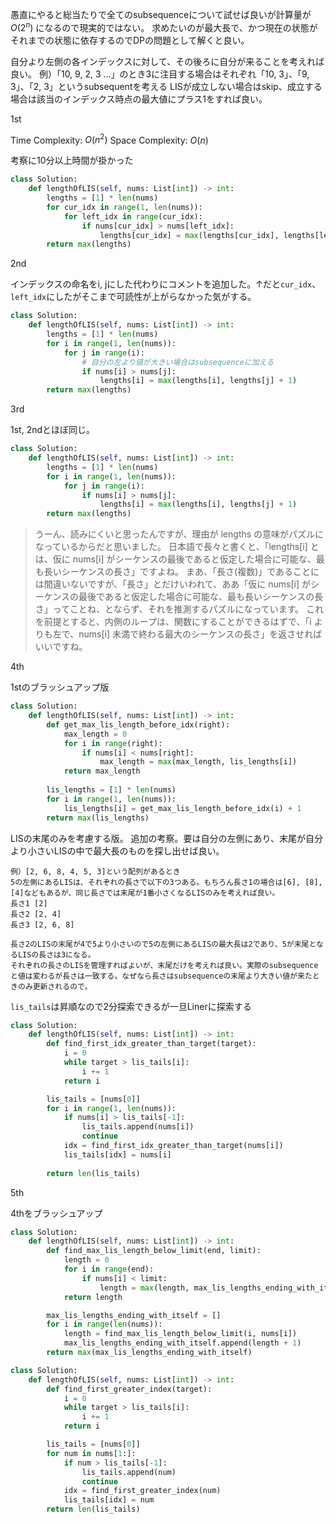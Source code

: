 愚直にやると総当たりで全てのsubsequenceについて試せば良いが計算量が $O(2^n)$ になるので現実的ではない。
求めたいのが最大長で、かつ現在の状態がそれまでの状態に依存するのでDPの問題として解くと良い。

自分より左側の各インデックスに対して、その後ろに自分が来ることを考えれば良い。
例）「10, 9, 2, 3 ...」のとき3に注目する場合はそれぞれ「10, 3」、「9, 3」、「2, 3」というsubsequentを考える
LISが成立しない場合はskip、成立する場合は該当のインデックス時点の最大値にプラス1をすれば良い。

1st

Time Complexity: $O(n^2)$
Space Complexity: $O(n)$

考察に10分以上時間が掛かった

```python
class Solution:
    def lengthOfLIS(self, nums: List[int]) -> int:
        lengths = [1] * len(nums)
        for cur_idx in range(1, len(nums)):
            for left_idx in range(cur_idx):
                if nums[cur_idx] > nums[left_idx]:
                    lengths[cur_idx] = max(lengths[cur_idx], lengths[left_idx] + 1)
        return max(lengths)
```

2nd

インデックスの命名をi, jにした代わりにコメントを追加した。↑だと`cur_idx`、`left_idx`にしたがそこまで可読性が上がらなかった気がする。

```python
class Solution:
    def lengthOfLIS(self, nums: List[int]) -> int:
        lengths = [1] * len(nums)
        for i in range(1, len(nums)):
            for j in range(i):
                # 自分の左より値が大きい場合はsubsequenceに加える
                if nums[i] > nums[j]:
                    lengths[i] = max(lengths[i], lengths[j] + 1)
        return max(lengths)
```

3rd

1st, 2ndとほぼ同じ。
```python
class Solution:
    def lengthOfLIS(self, nums: List[int]) -> int:
        lengths = [1] * len(nums)
        for i in range(1, len(nums)):
            for j in range(i):
                if nums[i] > nums[j]:
                    lengths[i] = max(lengths[i], lengths[j] + 1)
        return max(lengths)
```

> うーん、読みにくいと思ったんですが、理由が
lengths
の意味がパズルになっているからだと思いました。
日本語で長々と書くと、「lengths[i] とは、仮に nums[i] がシーケンスの最後であると仮定した場合に可能な、最も長いシーケンスの長さ」ですよね。
まあ、「長さ(複数)」であることには間違いないですが、「長さ」とだけいわれて、ああ「仮に nums[i] がシーケンスの最後であると仮定した場合に可能な、最も長いシーケンスの長さ」ってことね、とならず、それを推測するパズルになっています。
これを前提とすると、内側のループは、関数にすることができるはずで、「i よりも左で、nums[i] 未満で終わる最大のシーケンスの長さ」を返させればいいですね。

4th

1stのブラッシュアップ版

```python
class Solution:
    def lengthOfLIS(self, nums: List[int]) -> int:
        def get_max_lis_length_before_idx(right):
            max_length = 0
            for i in range(right):
                if nums[i] < nums[right]:
                    max_length = max(max_length, lis_lengths[i])
            return max_length
        
        lis_lengths = [1] * len(nums)
        for i in range(1, len(nums)):
            lis_lengths[i] = get_max_lis_length_before_idx(i) + 1
        return max(lis_lengths)
```

LISの末尾のみを考慮する版。
追加の考察。要は自分の左側にあり、末尾が自分より小さいLISの中で最大長のものを探し出せば良い。

```
例）[2, 6, 8, 4, 5, 3]という配列があるとき
5の左側にあるLISは、それぞれの長さで以下の3つある。もちろん長さ1の場合は[6], [8], [4]などもあるが、同じ長さでは末尾が1番小さくなるLISのみを考えれば良い。
長さ1 [2]
長さ2 [2, 4]
長さ3 [2, 6, 8]

長さ2のLISの末尾が4で5より小さいので5の左側にあるLISの最大長は2であり、5が末尾となるLISの長さは3になる。
それぞれの長さのLISを管理すればよいが、末尾だけを考えれば良い。実際のsubsequenceと値は変わるが長さは一致する。なぜなら長さはsubsequenceの末尾より大きい値が来たときのみ更新されるので。
```

`lis_tails`は昇順なので2分探索できるが一旦Linerに探索する

```python
class Solution:
    def lengthOfLIS(self, nums: List[int]) -> int:
        def find_first_idx_greater_than_target(target):
            i = 0
            while target > lis_tails[i]:
                i += 1
            return i

        lis_tails = [nums[0]]
        for i in range(1, len(nums)):
            if nums[i] > lis_tails[-1]:
                lis_tails.append(nums[i])
                continue
            idx = find_first_idx_greater_than_target(nums[i])
            lis_tails[idx] = nums[i]
            
        return len(lis_tails)
```

5th

4thをブラッシュアップ

```python
class Solution:
    def lengthOfLIS(self, nums: List[int]) -> int:
        def find_max_lis_length_below_limit(end, limit):
            length = 0
            for i in range(end):
                if nums[i] < limit:
                    length = max(length, max_lis_lengths_ending_with_itself[i])
            return length

        max_lis_lengths_ending_with_itself = []
        for i in range(len(nums)):
            length = find_max_lis_length_below_limit(i, nums[i])
            max_lis_lengths_ending_with_itself.append(length + 1)
        return max(max_lis_lengths_ending_with_itself)
```

```python
class Solution:
    def lengthOfLIS(self, nums: List[int]) -> int:
        def find_first_greater_index(target):
            i = 0
            while target > lis_tails[i]:
                i += 1
            return i

        lis_tails = [nums[0]]
        for num in nums[1:]:
            if num > lis_tails[-1]:
                lis_tails.append(num)
                continue
            idx = find_first_greater_index(num)
            lis_tails[idx] = num
        return len(lis_tails)
```

